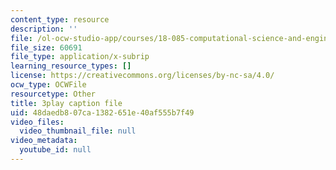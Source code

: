 ```yaml
---
content_type: resource
description: ''
file: /ol-ocw-studio-app/courses/18-085-computational-science-and-engineering-i-fall-2008/48daedb807ca1382651e40af555b7f49_w0jVqJlzdI8.srt
file_size: 60691
file_type: application/x-subrip
learning_resource_types: []
license: https://creativecommons.org/licenses/by-nc-sa/4.0/
ocw_type: OCWFile
resourcetype: Other
title: 3play caption file
uid: 48daedb8-07ca-1382-651e-40af555b7f49
video_files:
  video_thumbnail_file: null
video_metadata:
  youtube_id: null
---
```

